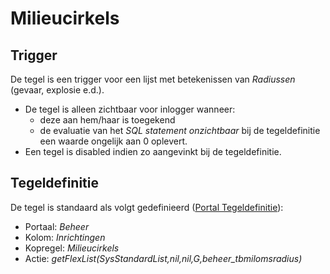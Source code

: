# Milieucirkels

## Trigger

De tegel is een trigger voor een lijst met betekenissen van *Radiussen* (gevaar, explosie e.d.).

- De tegel is alleen zichtbaar voor inlogger wanneer:
  - deze aan hem/haar is toegekend
  - de evaluatie van het *SQL statement onzichtbaar* bij de tegeldefinitie een waarde ongelijk aan 0 oplevert.
- Een tegel is disabled indien zo aangevinkt bij de tegeldefinitie.

## Tegeldefinitie

De tegel is standaard als volgt gedefinieerd ([Portal Tegeldefinitie](/docs/instellen_inrichten/portaldefinitie/portal_tegel.md)):

- Portaal: *Beheer*
- Kolom: *Inrichtingen*
- Kopregel: *Milieucirkels*
- Actie: *getFlexList(SysStandardList,nil,nil,G,beheer_tbmilomsradius)*
